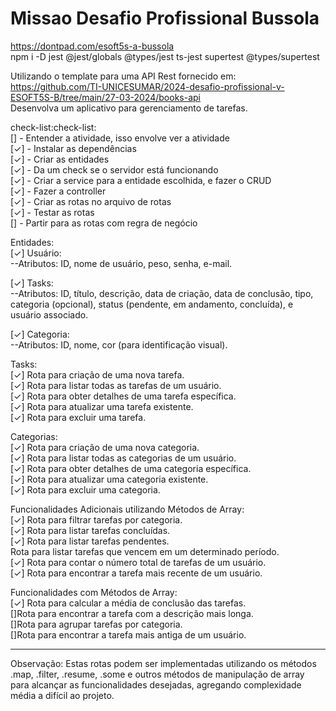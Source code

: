 # Missao Desafio Profissional Bussola<br>

https://dontpad.com/esoft5s-a-bussola<br>
npm i -D jest @jest/globals @types/jest ts-jest supertest @types/supertest

Utilizando o template para uma API Rest fornecido em:<br>
https://github.com/TI-UNICESUMAR/2024-desafio-profissional-v-ESOFT5S-B/tree/main/27-03-2024/books-api<br>
Desenvolva um aplicativo para gerenciamento de tarefas.
<br>

check-list:check-list:<br>
[] - Entender a atividade, isso envolve ver a atividade<br>
[✓] - Instalar as dependências<br>
[✓] - Criar as entidades<br>
[✓] - Da um check se o servidor está funcionando<br>
[✓] - Criar a service para a entidade escolhida, e fazer o CRUD<br>
[✓] - Fazer a controller<br>
[✓] - Criar as rotas no arquivo de rotas<br>
[✓] - Testar as rotas<br>
[] - Partir para as rotas com regra de negócio<br>

Entidades:<br>
[✓] Usuário:<br>
--Atributos: ID, nome de usuário, peso, senha, e-mail.

[✓] Tasks:<br>
--Atributos: ID, título, descrição, data de criação, data de conclusão, tipo, categoria (opcional), status (pendente, em andamento, concluída), e usuário associado.

[✓] Categoria:<br>
--Atributos: ID, nome, cor (para identificação visual).

Tasks:<br>
[✓] Rota para criação de uma nova tarefa.<br>
[✓] Rota para listar todas as tarefas de um usuário.<br>
[✓] Rota para obter detalhes de uma tarefa específica.<br>
[✓] Rota para atualizar uma tarefa existente.<br>
[✓] Rota para excluir uma tarefa.<br>

Categorias:<br>
[✓] Rota para criação de uma nova categoria.<br>
[✓] Rota para listar todas as categorias de um usuário.<br>
[✓] Rota para obter detalhes de uma categoria específica.<br>
[✓] Rota para atualizar uma categoria existente.<br>
[✓] Rota para excluir uma categoria.<br>

Funcionalidades Adicionais utilizando Métodos de Array:<br>
[✓] Rota para filtrar tarefas por categoria.<br>
[✓] Rota para listar tarefas concluídas.<br>
[✓] Rota para listar tarefas pendentes.<br>
Rota para listar tarefas que vencem em um determinado período.<br>
[✓] Rota para contar o número total de tarefas de um usuário.<br>
[✓] Rota para encontrar a tarefa mais recente de um usuário.<br>

Funcionalidades com Métodos de Array:<br>
[✓] Rota para calcular a média de conclusão das tarefas.<br>
[]Rota para encontrar a tarefa com a descrição mais longa.<br>
[]Rota para agrupar tarefas por categoria.<br>
[]Rota para encontrar a tarefa mais antiga de um usuário.<br>

---

Observação:
Estas rotas podem ser implementadas utilizando os métodos .map, .filter, .resume, .some e outros métodos de manipulação de array para alcançar as funcionalidades desejadas, agregando complexidade média a difícil ao projeto.
